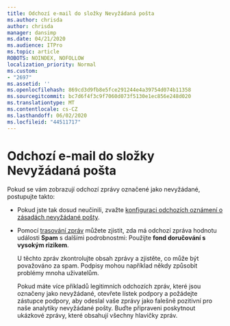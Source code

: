 ```yaml
---
title: Odchozí e-mail do složky Nevyžádaná pošta
ms.author: chrisda
author: chrisda
manager: dansimp
ms.date: 04/21/2020
ms.audience: ITPro
ms.topic: article
ROBOTS: NOINDEX, NOFOLLOW
localization_priority: Normal
ms.custom:
- "2697"
ms.assetid: ''
ms.openlocfilehash: 869cd3d9fb8e5fce291244e4a39754d074b11358
ms.sourcegitcommit: bc7d6f4f3c9f7060d073f5130e1ec856e248d020
ms.translationtype: MT
ms.contentlocale: cs-CZ
ms.lasthandoff: 06/02/2020
ms.locfileid: "44511717"
---
```

# <a name="outbound-email-to-junk-email-folder"></a>Odchozí e-mail do složky Nevyžádaná pošta

Pokud se vám zobrazují odchozí zprávy označené jako nevyžádané, postupujte takto:

- Pokud jste tak dosud neučinili, zvažte [konfiguraci odchozích oznámení o zásadách nevyžádané pošty](https://docs.microsoft.com/microsoft-365/security/office-365-security/configure-the-outbound-spam-policy).

- Pomocí [trasování zpráv](https://docs.microsoft.com/microsoft-365/security/office-365-security/message-trace-scc) můžete zjistit, zda má odchozí zpráva hodnotu události **Spam** s dalšími podrobnostmi: Použijte **fond doručování s vysokým rizikem**.

  U těchto zpráv zkontrolujte obsah zprávy a zjistěte, co může být považováno za spam. Podpisy mohou například někdy způsobit problémy mnoha uživatelům.

  Pokud máte více příkladů legitimních odchozích zpráv, které jsou označeny jako nevyžádané, otevřete lístek podpory a požádejte zástupce podpory, aby odeslal vaše zprávy jako falešně pozitivní pro naše analytiky nevyžádané pošty. Buďte připraveni poskytnout ukázkové zprávy, které obsahují všechny hlavičky zpráv.
